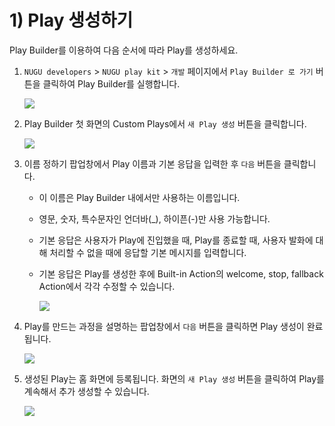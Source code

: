 # 1) Play 생성하기

Play Builder를 이용하여 다음 순서에 따라 Play를 생성하세요.

1.  `NUGU developers` > `NUGU play kit` > `개발` 페이지에서 `Play Builder 로 가기` 버튼을 클릭하여 Play Builder를 실행합니다.

    ![](../../../.gitbook/assets/assets\_ch3\_311\_c01\_2-1.png)
2.  Play Builder 첫 화면의 Custom Plays에서 `새 Play 생성` 버튼을 클릭합니다.

    ![](<../../../.gitbook/assets/assets\_ch3\_311\_c02 (1) (1).png>)
3. 이름 정하기 팝업창에서 Play 이름과 기본 응답을 입력한 후 `다음` 버튼을 클릭합니다.
   * 이 이름은 Play Builder 내에서만 사용하는 이름입니다.
   * 영문, 숫자, 특수문자인 언더바(\_), 하이픈(-)만 사용 가능합니다.
   * 기본 응답은 사용자가 Play에 진입했을 때, Play를 종료할 때, 사용자 발화에 대해 처리할 수 없을 때에 응답할 기본 메시지를 입력합니다.
   *   기본 응답은 Play를 생성한 후에 Built-in Action의 welcome, stop, fallback Action에서 각각 수정할 수 있습니다.

       ![](<../../../.gitbook/assets/assets\_ch3\_311\_c03 (1) (1).png>)
4.  Play를 만드는 과정을 설명하는 팝업창에서 `다음` 버튼을 클릭하면 Play 생성이 완료됩니다.

    ![](<../../../.gitbook/assets/assets\_ch3\_311\_c04 (1).png>)
5.  생성된 Play는 홈 화면에 등록됩니다. 화면의 `새 Play 생성` 버튼을 클릭하여 Play를 계속해서 추가 생성할 수 있습니다.

    ![](<../../../.gitbook/assets/assets\_ch3\_311\_c05 (1) (1) (1) (2) (2) (2) (2) (2) (1).png>)
